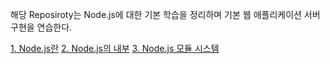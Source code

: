 해당 Reposiroty는 Node.js에 대한 기본 학습을 정리하며 기본 웹 애플리케이션 서버 구현을 연습한다.

[1. Node.js란](1.%20Node.js란/README.md)
[2. Node.js의 내부](2.%20Node.js의%20내부/README.md)
[3. Node.js 모듈 시스템](3.%20Node.js%20모듈%20시스템/README.md)